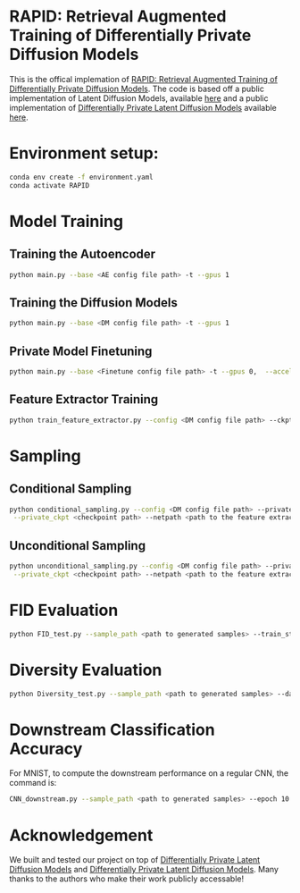 # RAPID: Retrieval Augmented Training of Differentially Private Diffusion Models

This is the offical implemation of [RAPID: Retrieval Augmented Training of Differentially Private Diffusion Models](https://openreview.net/forum?id=txZVQRc2ab). 
The code is based off a public implementation of Latent Diffusion Models, available [here](https://github.com/CompVis/latent-diffusion) and a public implementation of [Differentially Private Latent Diffusion Models](https://openreview.net/pdf?id=FLOxzCa6DS) available [here](https://github.com/SaiyueLyu/DP-LDM).

# Environment setup:

```sh
conda env create -f environment.yaml
conda activate RAPID
```

# Model Training

## Training the Autoencoder
```bash
python main.py --base <AE config file path> -t --gpus 1
```

## Training the Diffusion Models
```bash
python main.py --base <DM config file path> -t --gpus 1
```

## Private Model Finetuning

```bash
python main.py --base <Finetune config file path> -t --gpus 0,  --accelerator gpu
```

## Feature Extractor Training
```bash
python train_feature_extractor.py --config <DM config file path> --ckpt <checkpoint path> --output <network output path> --epoch 50
```

# Sampling 
## Conditional Sampling
```bash
python conditional_sampling.py --config <DM config file path> --private_config <DM config file path> --ckpt <checkpoint path> \
 --private_ckpt <checkpoint path> --netpath <path to the feature extractor> --output <network output path> 

``` 

## Unconditional Sampling
```bash
python unconditional_sampling.py --config <DM config file path> --private_config <DM config file path> --ckpt <checkpoint path> \
 --private_ckpt <checkpoint path> --netpath <path to the feature extractor> --output <network output path> 
``` 

# FID Evaluation
```bash
python FID_test.py --sample_path <path to generated samples> --train_stats_path <path to generated statistics on the reference set>
``` 

# Diversity Evaluation
```bash
python Diversity_test.py --sample_path <path to generated samples> --data_config <config file path>
``` 

# Downstream Classification Accuracy
For MNIST, to compute the downstream performance on a regular CNN, the command is:
```bash
CNN_downstream.py --sample_path <path to generated samples> --epoch 10
```


# Acknowledgement
We built and tested our project on top of [Differentially Private Latent Diffusion Models](https://openreview.net/pdf?id=FLOxzCa6DS) and [Differentially Private Latent Diffusion Models](https://openreview.net/pdf?id=FLOxzCa6DS). Many thanks to the authors who make their work publicly accessable! 

